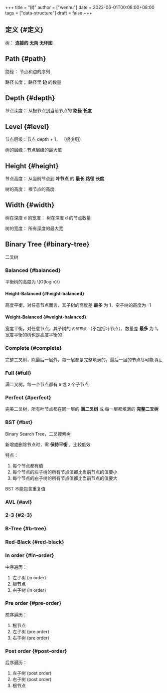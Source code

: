 +++
title = "树"
author = ["wenhu"]
date = 2022-06-01T00:08:00+08:00
tags = ["data-structure"]
draft = false
+++

## 定义 {#定义}

树： **连接的** **无向** **无环图**


## Path {#path}

路径： 节点和边的序列

路径长度； 路径里 **边** 的数量


## Depth {#depth}

节点深度： 从根节点到当前节点的 **路径** **长度**


## Level {#level}

节点层级：节点 depth + 1， （很少用）

树的层级：节点层级的最大值


## Height {#height}

节点高度： 从当前节点到 **叶节点** 的 **最长** **路径** **长度**

树的高度： 根节点的高度


## Width {#width}

树在深度 d 的宽度： 树在深度 d 的节点数量

树的宽度： 所有深度的最大宽


## Binary Tree {#binary-tree}

二叉树


### Balanced {#balanced}

平衡树的高度为 \\(O(log n)\\)


#### Height-Balanced {#height-balanced}

高度平衡，对任意节点而言，其子树的高度差 **最多** 为 1，空子树的高度为 -1


#### Weight-Balanced {#weight-balanced}

宽度平衡，对任意节点，其子树的 `内部节点` （不包括叶节点），数量差 **最多** 为 1，宽度平衡的树也是高度平衡的


### Complete {#complete}

完整二叉树，除最后一层外，每一层都是完整填满的，最后一层的节点尽可能 `靠左`


### Full {#full}

满二叉树，每一个节点都有 `0` 或 `2` 个子节点


### Perfect {#perfect}

完美二叉树，所有叶节点都在同一层的 **满二叉树** 或 每一层都填满的 **完整二叉树**


### BST {#bst}

Binary Search Tree，二叉搜索树

新增或删除节点时，需 **保持平衡** ，比较低效

特点：

1.  每个节点都有值
2.  每个节点的左子树的所有节点值都比当前节点的值要小
3.  每个节点的右子树的所有节点值都比当前节点的值要大

BST 不能包含重复值


### AVL {#avl}


### 2-3 {#2-3}


### B-Tree {#b-tree}


### Red-Black {#red-black}


### In order {#in-order}

中序遍历：

1.  左子树 (in order)
2.  根节点
3.  右子树 (in order)


### Pre order {#pre-order}

前序遍历：

1.  根节点
2.  左子树 (pre order)
3.  右子树 (pre order)


### Post order {#post-order}

后序遍历：

1.  左子树 (post order)
2.  右子树 (post order)
3.  根节点
